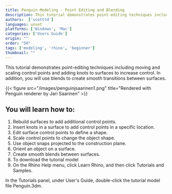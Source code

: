 ```yaml
---
title: Penguin Modeling - Point Editing and Blending
description: This tutorial demonstrates point-editing techniques including moving and scaling control points and adding knots to surfaces to increase control.
authors:  ['scotttd']
languages: unset
platforms: ['Windows', 'Mac']
categories: ['Users Guide']
origin: ""
order: "50"
tags: ['modeling', 'rhino', 'beginner']
thumbnail: ""
---
```

This tutorial demonstrates point-editing techniques including moving and scaling control points and adding knots to surfaces to increase control. In addition, you will use blends to create smooth transitions between surfaces.

{{< figure src="/images/penguinjsaarinen1.png" title="Rendered with Penguin renderer by Jari Saarinen" >}}

## You will learn how to:

1. Rebuild surfaces to add additional control points.
1. Insert knots in a surface to add control points in a specific location.
1. Edit surface control points to define a shape.
1. Scale control points to change the object shape.
1. Use object snaps projected to the construction plane.
1. Orient an object on a surface.
1. Create smooth blends between surfaces.
1. To download the tutorial model
1. On the Rhino Help menu, click Learn Rhino, and then click Tutorials and Samples.

In the Tutorials panel, under User's Guide, double-click the tutorial model file Penguin.3dm.
